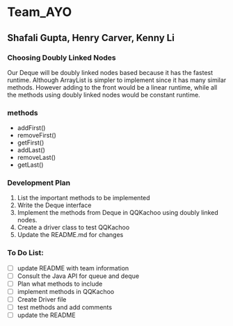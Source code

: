 # Team_AYO
## Shafali Gupta, Henry Carver, Kenny Li
### Choosing Doubly Linked Nodes
Our Deque will be doubly linked nodes based because it has the fastest runtime. Although ArrayList is simpler to implement
since it has many similar methods. However adding to the front would be a linear runtime, while all the methods using doubly linked nodes would be constant runtime.

### methods
* addFirst()
* removeFirst()
* getFirst()
* addLast()
* removeLast()
* getLast()

### Development Plan
1. List the important methods to be implemented
2. Write the Deque interface
3. Implement the methods from Deque in QQKachoo using doubly linked nodes.
4. Create a driver class to test QQKachoo
5. Update the README.md for changes

### To Do List:
- [ ] update README with team information
- [ ] Consult the Java API for queue and deque
- [ ] Plan what methods to include
- [ ] implement methods in QQKachoo
- [ ] Create Driver file
- [ ] test methods and add comments
- [ ] update the README
